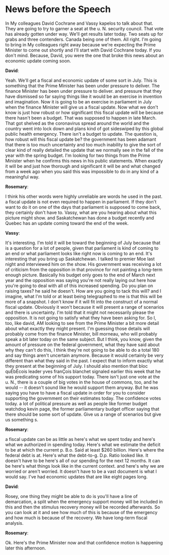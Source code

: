 # News before the Speech



In My colleagues David Cochrane and Vassy kapelos to talk about that.
They are going to try to garner a seat at the u. N. security council.
That vote has already gotten under way.
We'll get results later today.
Two seats up for grabs and three contenders.
Canada being one of them.
All right.
I'm going to bring in My colleagues right away because we're expecting the Prime Minister to come out shortly and I'll start with David Cochrane today.
If you don't mind.
Because, David, you were the one that broke this news about an economic update coming soon.



**David**:

Yeah.
We'll get a fiscal and economic update of some sort in July.
This is something that the Prime Minister has been under pressure to deliver.
The finance Minister has been under pressure to deliver.
and pressure that they have dismissed so far saying things like it would be an exercise in invention and imagination.
Now it is going to be an exercise in parliament in July when the finance Minister will give us a fiscal update.
Now what we don't know is just how robust or how significant this fiscal update will be because there hasn't been a budget.
That was supposed to happen in late March.
That got shelved as the coronavirus spread around the world and the country went into lock down and plans kind of got sideswiped by this global public health emergency.
There isn't a budget to update.
The question is, how robust will this fiscal update be? the government has been adamant that there is too much uncertainty and too much inability to give the sort of clear kind of really detailed the update that we normally see in the fall of the year with the spring budget.
I'm looking for two things from the Prime Minister when he confirms this news in his public statements.
When exactly it will be and just how thorough and significant it will be and what changed from a week ago when you said this was impossible to do in any kind of a meaningful way.



**Rosemary**:

I think his other words were highly unreliable are words he used in the past.
a fiscal update is not even required to happen in parliament.
If they don't want to do it on one of the days that parliament is supposed to come back, they certainly don't have to. Vassy, what are you hearing about what this picture might show.
and Saskatchewan has done a budget recently and Quebec has an update coming toward the end of the week.



**Vassy**:

It's interesting.
I'm told it will be toward the beginning of July because that is a question for a lot of people, given that parliament is kind of coming to an end or what parliament looks like right now is coming to an end.
It's interesting that you bring up Saskatchewan.
I talked to premier Moe last night and interviewed him on the show.
His government was receiving a lot of criticism from the opposition in that province for not painting a long-term enough picture.
Basically his budget only goes to the end of March next year and the opposition was saying you're not really laying out here how you're going to deal with all of this increased spending.
Do you plan on raising taxes? he said he doesn't. How are you going to tack this will? and I imagine, what I'm told or at least being telegraphed to me is that this will be more of a snapshot.
I don't know if it will fit into the construct of a normal fiscal update.
Obviously it won't because it will present a range of scenarios and there is uncertainty.
I'm told that it might not necessarily please the opposition.
It is not going to satisfy what they have been asking for.
So I, too, like david, AM looking to see from the Prime Minister a bit more detail about what exactly they might present.
I'm guessing those details will probably come from the finance Minister, bill morneau, who will probably speak a bit later today on the same subject.
But I think, you know, given the amount of pressure on the federal government, what they have said about why they can't do this, I think they're not going to be able to do a total 180 and say things aren't uncertain anymore.
Because it would certainly be very different than what they said in the past.
I expect that to inform exactly what they present at the beginning of July.
I should also mention that bloc quÉbÉcois leader yves franÇois blanchet signaled earlier this week that he was predicating some of his support today.
There isn't just one vote at the u. N., there is a couple of big votes in the house of commons, too, and he would -- it doesn't sound like he would support them anyway.
But he was saying you have to have a fiscal update in order for you to consider supporting the government on their estimates today.
The confidence votes today.
a lot of political pressure as well as people like former budget watchdog kevin page, the former parliamentary budget officer saying that there should be some sort of update.
Give us a range of scenarios but give us something s.



**Rosemary**:

a fiscal update can be as little as here's what we spent today and here's what we authorized in spending today.
Here's what we estimate the deficit to be at which the current p. B.o. Said at least $260 billion.
Here's where the federal debt is at. Here's what the debt-to-g. D.p. Ratio looked like.
It doesn't have to be here's all of our spending for the next 12 months.
It can be here's what things look like in the current context.
and here's why we are worried or aren't worried.
It doesn't have to be a vast document is what I would say.
I've had economic updates that are like eight pages long.



**David**:

Rosey, one thing they might be able to do is you'll have a line of demarcation, a split when the emergency support money will be included in this and then the stimulus recovery money will be recorded afterwards.
So you can look at it and see how much of this is because of the emergency and how much is because of the recovery.
We have long-term fiscal analysis.



**Rosemary**:

Ok. Here's the Prime Minister now and that confidence motion is happening later this afternoon.
